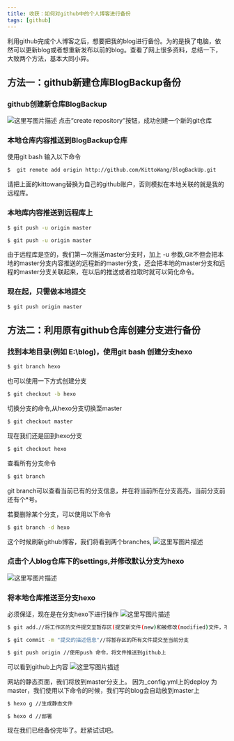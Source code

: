 ```yaml
---
title: 收获：如何对github中的个人博客进行备份
tags: [github]
---
```

利用github完成个人博客之后，想要把我的blog进行备份。为的是换了电脑，依然可以更新blog或者想重新发布以前的blog。查看了网上很多资料，总结一下，大致两个方法，基本大同小异。

## 方法一：github新建仓库BlogBackup备份
### github创建新仓库BlogBackup
![这里写图片描述](http://img.blog.csdn.net/20170220093945119?watermark/2/text/aHR0cDovL2Jsb2cuY3Nkbi5uZXQva2l0dG93YW5n/font/5a6L5L2T/fontsize/400/fill/I0JBQkFCMA==/dissolve/70/gravity/SouthEast)
点击“create repository”按钮，成功创建一个新的git仓库
### 本地仓库内容推送到BlogBackup仓库
使用git bash 输入以下命令
``` bash
$  git remote add origin http://github.com/KittoWang/BlogBackUp.git
```
请把上面的kittowang替换为自己的github账户，否则模拟在本地关联的就是我的远程库。

### 本地库内容推送到远程库上

``` bash
$ git push -u origin master
```

``` bash
$ git push -u origin master
```
由于远程库是空的，我们第一次推送master分支时，加上 -u 参数,Git不但会把本地的master分支内容推送的远程新的master分支，还会把本地的master分支和远程的master分支关联起来，在以后的推送或者拉取时就可以简化命令。

### 现在起，只需做本地提交

``` bash
$ git push origin master
```

## 方法二：利用原有github仓库创建分支进行备份
### 找到本地目录(例如 E:\blog)，使用git bash 创建分支hexo

``` bash
$ git branch hexo
```
也可以使用一下方式创建分支
``` bash
$ git checkout -b hexo
```
切换分支的命令,从hexo分支切换至master
``` bash
$ git checkout master
```
现在我们还是回到hexo分支
``` bash
$ git checkout hexo
```
查看所有分支命令
``` bash
$ git branch
```
git branch可以查看当前已有的分支信息，并在将当前所在分支高亮，当前分支前还有个*号。

若要删除某个分支，可以使用以下命令
``` bash
$ git branch -d hexo
```
这个时候刷新github博客，我们将看到两个branches,
![这里写图片描述](http://img.blog.csdn.net/20170220101925369?watermark/2/text/aHR0cDovL2Jsb2cuY3Nkbi5uZXQva2l0dG93YW5n/font/5a6L5L2T/fontsize/400/fill/I0JBQkFCMA==/dissolve/70/gravity/SouthEast)

### 点击个人blog仓库下的settings,并修改默认分支为hexo
![这里写图片描述](http://img.blog.csdn.net/20170220102150574?watermark/2/text/aHR0cDovL2Jsb2cuY3Nkbi5uZXQva2l0dG93YW5n/font/5a6L5L2T/fontsize/400/fill/I0JBQkFCMA==/dissolve/70/gravity/SouthEast)

### 将本地仓库推送至分支hexo
必须保证，现在是在分支hexo下进行操作
![这里写图片描述](http://img.blog.csdn.net/20170220102553674?watermark/2/text/aHR0cDovL2Jsb2cuY3Nkbi5uZXQva2l0dG93YW5n/font/5a6L5L2T/fontsize/400/fill/I0JBQkFCMA==/dissolve/70/gravity/SouthEast)
``` bash
$ git add.//将工作区的文件提交至暂存区(提交新文件(new)和被修改(modified)文件，不包括被删除(deleted)文件)
```

``` bash
$ git commit -m "提交的描述信息"//将暂存区的所有文件提交至当前分支
```
``` bash
$ git push origin //使用push 命令，将文件推送到github上
```
可以看到github上内容
![这里写图片描述](http://img.blog.csdn.net/20170220103809911?watermark/2/text/aHR0cDovL2Jsb2cuY3Nkbi5uZXQva2l0dG93YW5n/font/5a6L5L2T/fontsize/400/fill/I0JBQkFCMA==/dissolve/70/gravity/SouthEast)

网站的静态页面，我们将放到master分支上。
因为_config.yml上的deploy 为master，我们使用以下命令的时候，我们写的blog会自动放到master上
``` bash
$ hexo g //生成静态文件
```
``` bash
$ hexo d //部署
```

现在我们已经备份完毕了。赶紧试试吧。